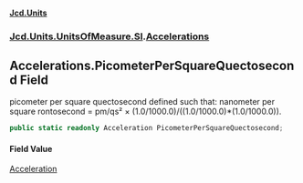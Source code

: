 #### [Jcd.Units](index.md 'index')
### [Jcd.Units.UnitsOfMeasure.SI](Jcd.Units.UnitsOfMeasure.SI.md 'Jcd.Units.UnitsOfMeasure.SI').[Accelerations](Accelerations.md 'Jcd.Units.UnitsOfMeasure.SI.Accelerations')

## Accelerations.PicometerPerSquareQuectosecond Field

picometer per square quectosecond defined such that: nanometer per square rontosecond = pm/qs² × (1.0/1000.0)/((1.0/1000.0)*(1.0/1000.0)).

```csharp
public static readonly Acceleration PicometerPerSquareQuectosecond;
```

#### Field Value
[Acceleration](Acceleration.md 'Jcd.Units.UnitTypes.Acceleration')